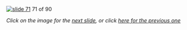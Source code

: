 [![slide 71](https://dl.dropboxusercontent.com/u/2977490/presentations/cookbook/71.jpg)](72.md)
71 of 90

_Click on the image for the [next slide](72.md), or click [here for the previous one](70.md)_
